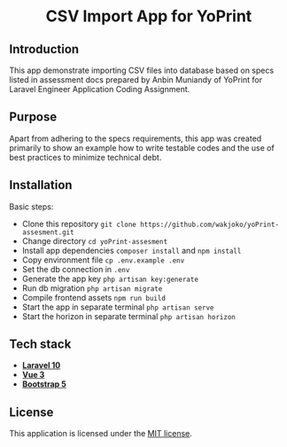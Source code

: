 <h1 align="center">CSV Import App for YoPrint</h1>

## Introduction
This app demonstrate importing CSV files into database based on specs listed in assessment docs prepared by Anbin Muniandy of YoPrint for Laravel Engineer Application Coding Assignment.

## Purpose
Apart from adhering to the specs requirements, this app was created primarily to show an example how to write testable codes and the use of best practices to minimize technical debt.

## Installation
Basic steps:
- Clone this repository `git clone https://github.com/wakjoko/yoPrint-assesment.git`
- Change directory `cd yoPrint-assesment`
- Install app dependencies `composer install` and `npm install`
- Copy environment file `cp .env.example .env`
- Set the db connection in `.env`
- Generate the app key `php artisan key:generate`
- Run db migration `php artisan migrate`
- Compile frontend assets `npm run build`
- Start the app in separate terminal `php artisan serve`
- Start the horizon in separate terminal `php artisan horizon`

## Tech stack
- [**Laravel 10**](https://laravel.com/docs/10.x)
- [**Vue 3**](https://devdocs.io/vue~3)
- [**Bootstrap 5**](https://getbootstrap.com/docs/5.3/getting-started/introduction)

## License
This application is licensed under the [MIT license](http://opensource.org/licenses/MIT).